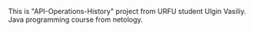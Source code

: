 This is "API-Operations-History" project from URFU student Ulgin Vasiliy.
Java programming course from netology.
